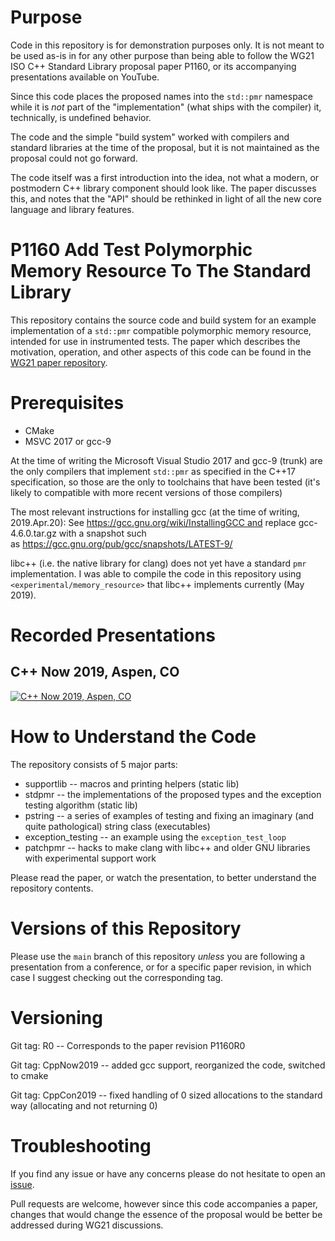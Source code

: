# Purpose

Code in this repository is for demonstration purposes only.  It is not meant to be used as-is in for any other purpose than being able to follow the WG21 ISO C++ Standard Library proposal paper P1160, or its accompanying presentations available on YouTube.

Since this code places the proposed names into the `std::pmr` namespace while it is *not* part of the "implementation" (what ships with the compiler) it, technically, is undefined behavior.

The code and the simple "build system" worked with compilers and standard libraries at the time of the proposal, but it is not maintained as the proposal could not go forward.

The code itself was a first introduction into the idea, not what a modern, or postmodern C++ library component should look like.  The paper discusses this, and notes that the "API" should be rethinked in light of all the new core language and library features.

# P1160 Add Test Polymorphic Memory Resource To The Standard Library

This repository contains the source code and build system for an example implementation of a `std::pmr` compatible polymorphic memory resource, intended for use in instrumented tests. The paper which describes the motivation, operation, and other aspects of this code can be found in the [WG21 paper repository](http://wg21.link/p1160 "P1160R0").

# Prerequisites

 * CMake
 * MSVC 2017 or gcc-9 

At the time of writing the Microsoft Visual Studio 2017 and gcc-9 (trunk) are the only compilers that implement `std::pmr` as specified in the C++17 specification, so those are the only to toolchains that have been tested (it's likely to compatible with more recent versions of those compilers)

The most relevant instructions for installing gcc (at the time of writing, 2019.Apr.20): See https://gcc.gnu.org/wiki/InstallingGCC and replace gcc-4.6.0.tar.gz with a snapshot such as https://gcc.gnu.org/pub/gcc/snapshots/LATEST-9/

libc++ (i.e. the native library for clang) does not yet have a standard `pmr` implementation.  I was able to compile the code in this repository using `<experimental/memory_resource>` that libc++ implements currently (May 2019).

# Recorded Presentations

## C++ Now 2019, Aspen, CO

[![C++ Now 2019, Aspen, CO](https://img.youtube.com/vi/48oAZqlyx_g/maxresdefault.jpg)](https://youtu.be/48oAZqlyx_g)

# How to Understand the Code

The repository consists of 5 major parts:

  * supportlib -- macros and printing helpers (static lib)
  * stdpmr -- the implementations of the proposed types and the exception testing algorithm (static lib)
  * pstring -- a series of examples of testing and fixing an imaginary (and quite pathological) string class (executables)
  * exception_testing -- an example using the `exception_test_loop`
  * patchpmr -- hacks to make clang with libc++ and older GNU libraries with experimental support work

Please read the paper, or watch the presentation, to better understand the repository contents.

# Versions of this Repository

Please use the `main` branch of this repository *unless* you are following a presentation from a conference, or for a specific paper revision, in which case I suggest checking out the corresponding tag.

# Versioning

Git tag: R0 -- Corresponds to the paper revision P1160R0

Git tag: CppNow2019 -- added gcc support, reorganized the code, switched to cmake

Git tag: CppCon2019 -- fixed handling of 0 sized allocations to the standard way (allocating and not returning 0)

# Troubleshooting

If you find any issue or have any concerns please do not hesitate to open an [issue](../../issues).

Pull requests are welcome, however since this code accompanies a paper, changes that would change the essence of
the proposal would be better be addressed during WG21 discussions.
